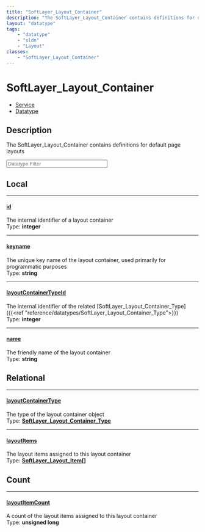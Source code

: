 ```yaml
---
title: "SoftLayer_Layout_Container"
description: "The SoftLayer_Layout_Container contains definitions for default page layouts"
layout: "datatype"
tags:
    - "datatype"
    - "sldn"
    - "Layout"
classes:
    - "SoftLayer_Layout_Container"
---
```


# SoftLayer_Layout_Container
<div id='service-datatype'>
    <ul id='sldn-reference-tabs'>
    <li id='service'> <a href='/reference/services/SoftLayer_Layout_Container' >Service</a></li>    <li id='datatype'> <a href='/reference/datatypes/SoftLayer_Layout_Container' >Datatype</a></li>
    </ul>
</div>

## Description 
The SoftLayer_Layout_Container contains definitions for default page layouts 





<!-- Filer BEGIN -->
<div class="view-filters">
        <div class="clearfix">
            <div class="search-input-box">
                <input placeholder="Datatype Filter" onkeyup="titleSearch(inputId='prop-input', divId='properties', elementClass='prop-row')" 
                    type="text" id="prop-input" value="" size="30" maxlength="128" class="form-text">
            </div>
        </div>
</div>
<!-- Filer END -->

<div id="properties" class="content">
<div id="localProperties" class="prop-content" >

## Local
<div class="prop-row">

-----
[id]: #id
#### [id]
The internal identifier of a layout container  
<span class="type-label">Type: </span>**integer**


</div>
<div class="prop-row">

-----
[keyname]: #keyname
#### [keyname]
The unique key name of the layout container, used primarily for programmatic purposes  
<span class="type-label">Type: </span>**string**


</div>
<div class="prop-row">

-----
[layoutContainerTypeId]: #layoutcontainertypeid
#### [layoutContainerTypeId]
The internal identifier of the related [SoftLayer_Layout_Container_Type]({{<ref "reference/datatypes/SoftLayer_Layout_Container_Type">}})  
<span class="type-label">Type: </span>**integer**


</div>
<div class="prop-row">

-----
[name]: #name
#### [name]
The friendly name of the layout container  
<span class="type-label">Type: </span>**string**


</div>
</div>
<!-- LOCAL PROPERTY END -->

<div id="relationalProperties"  class="prop-content" >

## Relational
<div class="prop-row">

-----
[layoutContainerType]: #layoutcontainertype
#### [layoutContainerType]
The type of the layout container object  
<span class="type-label">Type: </span>**<a href='/reference/datatypes/SoftLayer_Layout_Container_Type'>SoftLayer_Layout_Container_Type </a>**


</div>
<div class="prop-row">

-----
[layoutItems]: #layoutitems
#### [layoutItems]
The layout items assigned to this layout container  
<span class="type-label">Type: </span>**<a href='/reference/datatypes/SoftLayer_Layout_Item'>SoftLayer_Layout_Item[] </a>**


</div>

## Count
<div class="prop-row">

-----
[layoutItemCount]: #layoutitemcount
#### [layoutItemCount]
A count of the layout items assigned to this layout container   
<span class="type-label">Type: </span>**unsigned long**


</div>
</div>


